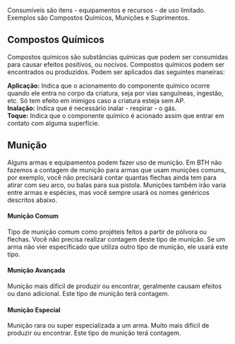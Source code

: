 Consumíveis são itens - equipamentos e recursos - de uso limitado. Exemplos são Compostos Químicos, Munições e Suprimentos.

## Compostos Químicos

Compostos químicos são substâncias químicas que podem ser consumidas para causar efeitos positivos, ou nocivos. Compostos químicos podem ser encontrados ou produzidos. Podem ser aplicados das seguintes maneiras:

**Aplicação:** Indica que o acionamento do componente químico ocorre quando ele entra no corpo da criatura, seja por vias sanguíneas, ingestão, etc. Só tem efeito em inimigos caso a criatura esteja sem AP.   
**Inalação:** Indica que é necessário inalar - respirar - o gás.   
**Toque:** Indica que o componente químico é acionado assim que entrar em contato com alguma superfície.

## Munição

Alguns armas e equipamentos podem fazer uso de munição. Em BTH não fazemos a contagem de munição para armas que usam munições comuns, por exemplo, você não precisará contar quantas flechas ainda tem para atirar com seu arco, ou balas para sua pistola. Munições também irão varia entre armas e espécies, mas você sempre usará os nomes genéricos descritos abaixo.

#### Munição Comum
Tipo de munição comum como projéteis feitos a partir de pólvora ou flechas. Você não precisa realizar contagem deste tipo de munição. Se um arma não vier especificado que utiliza outro tipo de munição, ele usará este tipo.

#### Munição Avançada

Munição mais difícil de produzir ou encontrar, geralmente causam efeitos ou dano adicional. Este tipo de munição terá contagem.

#### Munição Especial

Munição rara ou super especializada a um arma. Muito mais difícil de produzir ou encontrar. Este tipo de munição terá contagem.

<!-- ## Suprimentos

### Água

### Comida

#### Comidas Especiais

### Ar

### Energia -->


